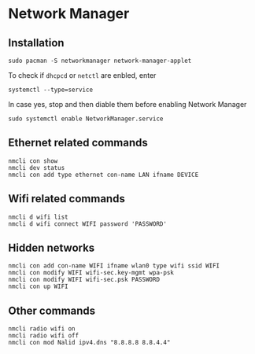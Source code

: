 # Network Manager
## Installation
````console
sudo pacman -S networkmanager network-manager-applet
````
To check if ``dhcpcd`` or ``netctl`` are enbled, enter
````console
systemctl --type=service
````
In case yes, stop and then diable them before enabling Network Manager
````console
sudo systemctl enable NetworkManager.service
````
## Ethernet related commands
````console
nmcli con show
nmcli dev status
nmcli con add type ethernet con-name LAN ifname DEVICE
````
## Wifi related commands
````console
nmcli d wifi list
nmcli d wifi connect WIFI password 'PASSWORD'
````
## Hidden networks
````console
nmcli con add con-name WIFI ifname wlan0 type wifi ssid WIFI
nmcli con modify WIFI wifi-sec.key-mgmt wpa-psk
nmcli con modify WIFI wifi-sec.psk PASSWORD
nmcli con up WIFI
````
## Other commands
````console
nmcli radio wifi on
nmcli radio wifi off
nmcli con mod Nalid ipv4.dns "8.8.8.8 8.8.4.4"
````
